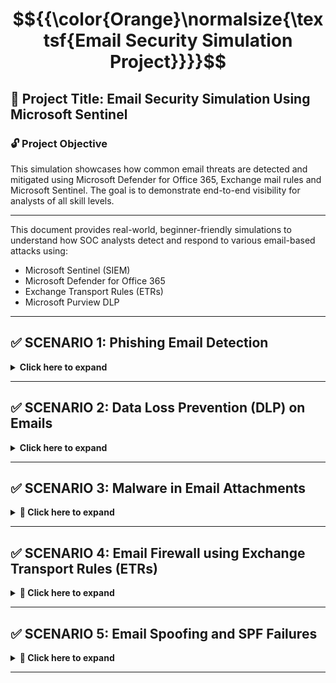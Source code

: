 # $${{\color{Orange}\normalsize{\textsf{Email Security Simulation Project}}}}$$



## 🔐 Project Title: Email Security Simulation Using Microsoft Sentinel

### 🔓 Project Objective
This simulation showcases how common email threats are detected and mitigated using Microsoft Defender for Office 365, Exchange mail rules and Microsoft Sentinel. The goal is to demonstrate end-to-end visibility for analysts of all skill levels.

---

This document provides real-world, beginner-friendly simulations to understand how SOC analysts detect and respond to various email-based attacks using:
- Microsoft Sentinel (SIEM)
- Microsoft Defender for Office 365
- Exchange Transport Rules (ETRs)
- Microsoft Purview DLP

---

## ✅ SCENARIO 1: Phishing Email Detection
<details>
<summary><strong> Click here to expand </summary></strong>

### 📖 Real-World Context:
A finance employee at a mid-sized company receives an email that appears to be from the payroll department. The email urges the recipient to click a link to avoid salary delays.
This is a classic phishing attempt aiming to steal login credentials or deliver malware.

### 📧 Sample Email:
From: hr-support@payroll-verify-alert.com
To: finance_dept@company.com
Subject: Urgent: Action Required to Release Salary
Body:

Your payroll verification is pending. Click the link to avoid salary delay:
http://payroll-verify-alert.com/login

### ❌ Red Flags:
- External spoofed domain
- Urgency (salary delay)
- Fake link
- Urgent language: “Action Required”
- External spoofed domain
- Misleading hyperlink
- Impersonation of internal dept.

### 🧪 Analyst Action:
1. Create file `phishing_alert.log`
```
Timestamp | AlertType | Subject | Recipient | SenderFromAddress | ThreatType
2025-06-15 11:14:33 | ALERT | Urgent: Action Required to Release Salary | finance_dept@company.com | hr-support@payroll-verify-alert.com | URL Phishing
```

2. Upload to VM: `C:\SecurityLogs\phishing_alert.log`  
3. Create DCR using Sentinel > Data Connectors > Custom Logs  
4. Log Table: `PhishingLog_CL`

### 🧠 KQL Detection:
```kusto
PhishingLog_CL
| where AlertType == "ALERT"
| where Subject has_any("Urgent", "Action", "Suspension")
| extend DomainCheck = iif(SenderFromAddress endswith "@company.com", "Trusted", "Suspicious")
| project TimeGenerated=Timestamp, Recipient, SenderFromAddress, Subject, DomainCheck, ThreatType
```


### 🧪 Dummy Logs (PhishingLog_CL)

| Timestamp           | AlertType | Subject                             | Recipient               | SenderFromAddress                   | ThreatType     |
|---------------------|-----------|--------------------------------------|--------------------------|--------------------------------------|----------------|
| 2025-06-15 11:14:33 | ALERT     | Urgent: Action Required to Release Salary | finance_dept@company.com | hr-support@payroll-verify-alert.com | URL Phishing   |



### 🎯 MITRE ATT&CK Mapping
- [T1566.001 - Spearphishing via Service](https://attack.mitre.org/techniques/T1566/001/)
- [T1585.001 - Spoofing Email Accounts](https://attack.mitre.org/techniques/T1585/001/)

### 🧠 Alerting Process
Analyst receives alert inside Sentinel → Investigates message → Confirms spoofed sender

### 🔐 Prevention Techniques:
- Enable Safe Links (Defender)
- Anti-phishing policies (VIP impersonation)
- SPF, DKIM, DMARC setup
- Safe Links
- Anti-Phishing Policy
- SPF, DKIM, DMARC

### 🧯 Incident Response Steps
- Alert Detected in Microsoft Sentinel from Defender for Office 365, showing spoofed HR email with a suspicious link.
- Tier 1 Analyst investigates sender, confirms phishing, and checks if others received similar emails using KQL.
- Tier 2 Analyst quarantines the email, tests the malicious link in a sandbox, and blocks the sender domain and IOCs.
- Containment includes purging the email from all inboxes and applying transport rules to stop similar future attacks.
- Recovery & Awareness involves notifying users, resetting passwords (if clicked), and updating phishing training examples.


</details>

---


## ✅ SCENARIO 2: Data Loss Prevention (DLP) on Emails
<details>
<summary><strong> Click here to expand </summary></strong>

### 📖 Real-World Context:
An employee from the finance department attempts to send a spreadsheet containing Social Security Numbers (SSNs) and credit card details to an external vendor via email. This violates company policies on sharing Personally Identifiable Information (PII) outside the organization.

### 📧 Sample Email:
Sender: maria.lopez@company.com
Recipient: external_vendor@partners.com
Attachment: client_records.xlsx
Data Types: SSN, Credit Card Number
Violation: External email with PII

### ❌ Red Flags:
- Employee sending sensitive data (SSNs, credit card numbers) to an external domain
- Email attachments named like “client_records.xlsx” or “confidential_data.csv”
- No encryption or data masking applied before sending
- Violates company DLP policy on regulated PII (Personally Identifiable Information)
- Frequent large file transfers to unknown or unapproved recipients


### 🧪 Analyst Action:
1. Create file `dlp_alert.log`

```
Timestamp | Sender | Recipient | AttachmentName | DataTypeDetected | PolicyViolated  
2025-06-16 09:12:45 | maria.lopez@company.com | external_vendor@partners.com | client_records.xlsx | SSN, Credit Card Number | External Email with PII 
```


```
Timestamp | Sender | Recipient | AttachmentName | FileType | ThreatDetected | ActionTaken  
2025-06-16 10:10:12 | billing@invoiceportal.net | danielle.watson@company.com | Invoice.docm | macro-enabled | TrojanDownloader | Quarantined  
```

2. Upload to VM: `C:\SecurityLogs\dlp_alert.log`
3. Create DCR using Sentinel > Data Connectors > Custom Logs  
4. Log Table: `DLPLog_CL`
5. Path: C:\SecurityLogs\dlp_alert.log


### 🧠 KQL Detection(DLPLog_CL):
```kusto
DLPLog_CL
| where DataTypeDetected has_any ("SSN", "Credit Card")  // Look for PII keywords
| where Recipient !endswith "@company.com"               // Only flag external sending
| project Timestamp, Sender, Recipient, DataTypeDetected, PolicyViolated
```


### 🧪 Dummy Logs (DLPLog_CL)

| Timestamp           | Sender | Recipient                             | AttachmentName               | DataTypeDetected                   | PolicyViolated     |
|---------------------|-----------|--------------------------------------|--------------------------|--------------------------------------|----------------|
| 2025-06-15 11:14:33 | maria.lopez@company.com     | external_vendor@partners.com | client_records.xlsx | SSN | URL Phishing   |Credit Card


### 🎯 MITRE ATT&CK Mapping
- T1041 – Exfiltration Over Command and Control Channel
- T1537 – Transfer Data to Cloud Account

### 🧠 What Analysts See After Alert
Alert shows in Microsoft Sentinel DLP dashboard

### Analyst checks:
- Sender and recipient domain
- Content type (SSN, card info)
- Any existing override or justification from the user
- Coordinates with compliance/GRC teams if it's a confirmed policy violation

### 🧠 Alerting Process
- Sentinel Incident Notification
- Microsoft Purview DLP policy alerts
- Email/Teams notifications if enabled

### 🔐 Prevention:
- ✅ Microsoft Purview DLP Rules: Block or warn when PII is detected
- ✅ Auto-labeling in Office Apps: Applies sensitivity labels to content
- ✅ Train Employees: Conduct security awareness to reduce accidental data sharing
- ✅ Quarantine or Policy Tips: Inform user in Outlook before sending- Enable Safe Links (Defender)


### 🧯 Incident Response Steps
- Alert Triggered by Microsoft Purview DLP rule in Sentinel for PII (SSN/Credit Card) shared with external vendor.
- Tier 1 Analyst reviews the email logs and confirms that sensitive fields were detected in the attachment.
- Tier 2 Analyst contacts sender to confirm intent and checks if similar data was shared in the past (data exfil pattern).
- Containment involves applying encryption policy, temporarily disabling outbound email for the user, and alerting compliance.
- Recovery & Remediation includes retraining the user, updating DLP rules for stricter enforcement, and documenting the case for audits.

</details>

---

## ✅ SCENARIO 3: Malware in Email Attachments
<details> <summary><strong>🦠 Click here to expand</strong></summary>

### 📖 Real-World Context:
A user in the finance department receives an email from an unknown invoicing domain. The message includes a .docm (macro-enabled) attachment, which contains a malicious macro that attempts to download and execute a trojan from a remote server.

### 📧 Sample Email:
From: billing@invoiceportal.net
To: danielle.watson@company.com
Subject: New Invoice for Review
Attachment: Invoice.docm

When the user opens this file and enables macros, a hidden PowerShell script executes and contacts an external command-and-control (C2) server to download a trojan payload.

### ❌ Red Flags:
- Email contains attachments with risky extensions like .docm, .exe, .js, or .scr
- Sender’s domain is not recognized or impersonates a known vendor
- Attachment names like Invoice.docm, Payment.exe designed to trigger curiosity or urgency
- File behavior triggers antivirus or Defender for Office 365
- Unexpected attachments from external senders with generic subject lines


### 🧪 Analyst Action:
1. Create file `malware_email.log`

```
Timestamp | Sender | Recipient | AttachmentName | FileType | ThreatDetected | ActionTaken  
2025-06-16 10:10:12 | billing@invoiceportal.net | danielle.watson@company.com | Invoice.docm | macro-enabled | TrojanDownloader | Quarantined  
```
2. Upload to VM: `C:\SecurityLogs\malware_email.log`
3. Create DCR using Sentinel > Data Connectors > Custom Logs  
4. Log Table: `MalwareEmailLog_CL`
5. Path: C:\SecurityLogs\malware_email.log


### 🧠 KQL Detection(MalwareEmailLog_CL):
```kusto
MalwareEmailLog_CL
| where ThreatDetected != "Clean"                                  // Only show threats
| where FileType in ("macro-enabled", ".exe", ".scr")              // Filter suspicious file types
| project Timestamp, Sender, Recipient, AttachmentName, ThreatDetected
```


### 🧪 Dummy Logs (MalwareEmailLog_CL)

| Timestamp           | Sender | Recipient                             | AttachmentName               | FileType                   | ThreatDetected    | ActionTaken |
|---------------------|-----------|--------------------------------------|--------------------------|--------------------------------------|----------------|-------------|
| 2025-06-15 11:14:33 | billing@invoiceportal.net    | danielle.watson@company.com | Invoice.docm | SSN | URL Phishing   |Credit Card  | TrojanDownloader | Quarantined  |


### 🎯 MITRE ATT&CK Mapping
- T1204.002 – User Execution: Malicious File
- T1059 – Command and Scripting Interpreter (via PowerShell)

### 🧠 Analyst Workflow After Alert
- Detection Triggered in Sentinel
- Analyst views alert details in Incidents blade
- Confirms attachment type, sender domain reputation, quarantine status
- Cross-checks user activity logs for execution behavior

If confirmed, triggers incident response workflow

### 🛑 Notification Types:

- Microsoft Defender Alert Email
- Sentinel Incident Notification
- SIEM dashboard (Visual alert with severity level)

### 🔐 Prevention Techniques
- ✅ Safe Attachments (Microsoft Defender for Office 365)
- ✅ Block risky extensions (.docm, .exe, .js)
- ✅ Disable macros by default for all Office files
- ✅ Enable Zero-Hour Auto Purge (ZAP)
- ✅ Enable attachment sandboxing in email security policy


### 🧯 Incident Response Steps
- Alert Triggered by Defender for Office 365 detecting malware in the email attachment and quarantining it.
- Tier 1 Analyst checks the attachment’s hash, sender IP, and whether the recipient opened or forwarded the file.
- Tier 2 Analyst isolates the endpoint if the attachment was clicked, then runs a malware scan and collects memory dumps.
- Containment includes blocking sender’s domain, updating anti-malware policies, and revoking access tokens if lateral movement is detected.
- Recovery involves submitting malware sample to sandbox, patching endpoint if needed, and adding the hash to threat blocklists.


</details>

---

## ✅ SCENARIO 4: Email Firewall using Exchange Transport Rules (ETRs)
<details> <summary><strong>🛑 Click here to expand</strong></summary>

### 📖 Real-World Context:
A marketing employee receives an email from a Russian domain promoting a fake lottery win. The message contains an executable .exe file as an attachment. This could be a malware dropper intended to compromise the endpoint.

These types of spam or malware-laced emails are often blocked at the perimeter using Exchange Transport Rules (ETRs), acting like a firewall for your email flow.

### 📧 Sample Email:
From: promotions@freelottery.ru
To: emma@company.com
Subject: 🎉 You’ve Won a New Phone
Attachment: gift.exe

### ❌ Red Flags:
-Emails from domains with risky TLDs like .ru, .cn, .top
- Attachments with .exe, .scr, .bat—commonly associated with malware
- Subject lines like “You’ve Won” or “Claim Now” indicating spam or fraud
- Recipients receive the same message across departments (mass campaign)
- Email headers missing SPF/DKIM authentication
- Sender domain ends in .ru (known TLD abuse)
- Impersonal and generic language

### 🧪 Analyst Action:
1. Create file `email_firewall_block.log`

```
Timestamp | Sender | Recipient | Subject | Attachment | RuleMatched | ActionTaken  
2025-06-17 10:23:11 | promotions@freelottery.ru | emma@company.com | You’ve Won | gift.exe | Block Executables | Quarantined  
```
2. Upload to VM: `C:\SecurityLogs\email_firewall_block.log`
3. Create DCR using Sentinel > Data Connectors > Custom Logs  
4. Log Table: `FirewallEmailLog_CL`
5. Path: C:\SecurityLogs\email_firewall_block.log


### 🧠 KQL Detection(FirewallEmailLog_CL):
```kusto
FirewallEmailLog_CL
| where ActionTaken in ("Rejected", "Quarantined")           // Look for blocked or quarantined messages
| project Timestamp, Sender, Subject, Attachment, RuleMatched
```


### 🧪 Dummy Logs (MalwareEmailLog_CL)

| Timestamp           | Sender | Recipient                             | Attachment               | RuleMatched                   | ThreatDetected    | ActionTaken |
|---------------------|-----------|--------------------------------------|--------------------------|--------------------------------------|----------------|-------------|
| 2025-06-15 11:14:33 | promotions@freelottery.ru    | emma@company.com | You’ve Won	gift.exe |Block Executables  |  TrojanDownloader | Quarantined  |


### 🎯 MITRE ATT&CK Mapping
- T1566.002 – Phishing: Link
- T1204.001 – User Execution: Malicious Link or Attachment


### 🧠 Analyst Workflow After Alert
- Analyst sees alert triggered via SIEM or Email notification from Defender
- Opens alert → Reviews sender and file type → Confirms block/quarantine
- May cross-reference with known IOCs or sender domain reputation
- Checks if similar messages were delivered to other inboxes
- Escalates if part of campaign or triggers user awareness follow-up

### 🛑 Notification Types:

- Microsoft Defender Alert Email
- Sentinel Incident Notification
- SIEM dashboard (Visual alert with severity level)

### 🔐 Prevention Techniques
- ✅ Use Exchange Transport Rules (ETRs) to block messages with .exe, .js, or foreign domains
- ✅ Block known malicious domains or country TLDs like .ru, .cn, .tk
- ✅ Use Regex keyword filters for lottery, win, free, reward, etc.
- ✅ Enable Defender for Office 365 to inspect attachments and apply Safe Attachments
- ✅ Regularly audit and test ETR policies


### 🧯 Incident Response Steps
- Alert Detected when ETR rule matches suspicious filetype or sender domain—email gets quarantined or rejected.
- Tier 1 Analyst reviews quarantine logs, identifies scope (how many users received the email).
- Tier 2 Analyst traces sender domain reputation and blocklist status, updates rules to extend protection if new variants are seen.
- Containment Actions include blacklisting the domain, tightening ETRs with regex or more precise keywords, and preventing delivery of similar patterns.
- Recovery and Awareness: Add domain to transport blocklist, alert affected users not to whitelist manually, and update playbooks for future TLD-based threats.

</details>

---

## ✅ SCENARIO 5: Email Spoofing and SPF Failures
<details> <summary><strong>🚨 Click here to expand</strong></summary>

### 📖 Real-World Context:
An attacker sends a spoofed email appearing to come from the CEO of the company. The email urges the recipient to download a file related to payroll. On inspection, the email fails SPF (Sender Policy Framework) validation and has no DKIM (DomainKeys Identified Mail) or DMARC (Domain-based Message Authentication, Reporting & Conformance) signatures — clear signs of spoofing.

### 📧 Sample Email:
From: ceo@company-hr.com
To: tom@company.com
Subject: ⚠️ Important: Download Payroll Document
Body: Please download the attached payroll update immediately.

### ❌ Red Flags:
- Suspicious external domain (looks similar to official)
- SPF failed validation
- No DKIM or DMARC present
- Uses urgency tactic
- Targeting employee from finance

### 🧪 Analyst Action:
1. Create file `spoofed_email_spf_fail.log`

```
Timestamp | Sender | Recipient | Subject | SPFResult | DMARCResult | DKIMResult  
2025-06-18 09:45:23 | ceo@company-hr.com | tom@company.com | Important: Download Payroll | Fail | None | None  
```
2. Upload to VM: `C:\SecurityLogs\spoofed_email_spf_fail.log`
3. Create DCR using Sentinel > Data Connectors > Custom Logs  
4. Log Table: `EmailHeaderLog_CL`
5. Path: C:\SecurityLogs\spoofed_email_spf_fail.log


### 🧠 KQL Detection(EmailHeaderLog_CL):
```kusto
EmailHeaderLog_CL
| where SPFResult == "Fail"                             // SPF failure indicates sender not authorized
| where DMARCResult == "None" or DKIMResult == "None"   // No domain validation or email signature
| project Timestamp, Sender, Recipient, Subject, SPFResult, DKIMResult, DMARCResult
```


### 🧪 Dummy Logs (MalwareEmailLog_CL)

| Timestamp           | Sender | Recipient                             | Subject              | SPFResult                 | DMARCResult   | DKIMResult |
|---------------------|-----------|--------------------------------------|--------------------------|--------------------------------------|----------------|-------------|
| 2025-06-15 11:14:33 | ceo@company-hr.com    | tom@company.com |Important: Download Payrol | Fail |  None | None  |


### 🎯 MITRE ATT&CK Mapping
- T1566.001 – Spearphishing via Service
- T1585.001 – Spoofing Email Accounts

### 🧠 Analyst Workflow After Alert
- Alert appears in Microsoft Sentinel or Defender dashboard
- Analyst investigates header details and confirms external spoof
- Analysts may check similar sender addresses used recently
- Incident ticket is created for potential spoofing attack

### 🛑 Notification Types:

- Microsoft Defender Alert Email
- Sentinel Incident Notification
- SIEM dashboard (Visual alert with severity level)

### 🔐 Prevention Techniques
- ✅ SPF (Sender Policy Framework): Add DNS TXT record to specify allowed IPs/domains to send email on your behalf
- ✅ DKIM (DomainKeys Identified Mail): Digitally signs emails with your domain
- ✅ DMARC (Domain-based Message Authentication): Specifies action for failed SPF/DKIM (none, quarantine, reject)
- ✅ Anti-phishing policies targeting VIP name spoofing and lookalike domains
- ✅ Block emails failing SPF from sending to internal distribution lists


### 🧯 Incident Response Steps
- Tier 1 confirms alert from Sentinel
- Tier 2 isolates recipient’s device and blocks sender
- Header analysis is done to extract attack infrastructure
- SOC creates transport rule to quarantine similar emails
- IOC (Indicator of Compromise) added to threat intelligence feed
- Awareness email sent to finance or executive group

</details>

---
